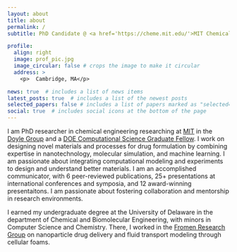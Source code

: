 ```yaml
---
layout: about
title: about
permalink: /
subtitle: PhD Candidate @ <a href='https://cheme.mit.edu/'>MIT Chemical Engineering </a>. 

profile:
  align: right
  image: prof_pic.jpg
  image_circular: false # crops the image to make it circular
  address: >
    <p>  Cambridge, MA</p>

news: true  # includes a list of news items
latest_posts: true  # includes a list of the newest posts
selected_papers: false # includes a list of papers marked as "selected={true}"
social: true  # includes social icons at the bottom of the page
---
```


I am PhD researcher in chemical engineering researching at [MIT](https://cheme.mit.edu/) in the [Doyle Group](https://doylegroup.mit.edu/) and a [DOE Computational  Science Graduate Fellow](https://www.krellinst.org/csgf/about-doe-csgf). I work on designing novel materials and processes for drug formulation by combining expertise in nanotechnology, molecular simulation, and machine learning. I am passionate about integrating computational modeling and experiments to design and understand better materials. I am an accomplished communicator, with 6 peer-reviewed publications, 25+ presentations at international conferences and symposia, and 12 award-winning presentaitons. I am passionate about fostering collaboration and mentorship in research environments.

I earned my undergraduate degree at the University of Delaware in the department of Chemical and Biomolecular Engineering, with minors in Computer Science and Chemistry. There, I worked in the [Fromen Research Group](https://sites.udel.edu/cfromen/research/) on nanoparticle drug delivery and fluid transport modeling through cellular foams. 
